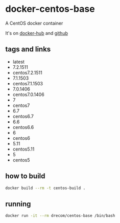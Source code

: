 # docker-centos-base


A CentOS docker container

It's on [docker-hub](https://hub.docker.com/r/drecom/centos-base/) and [github](https://github.com/gendre/docker-centos-base/)

## tags and links

 * latest
 * 7.2.1511
 * centos7.2.1511
 * 7.1.1503
 * centos7.1.1503
 * 7.0.1406
 * centos7.0.1406
 * 7
 * centos7
 * 6.7
 * centos6.7
 * 6.6
 * centos6.6
 * 6
 * centos6
 * 5.11
 * centos5.11
 * 5
 * centos5

## how to build

```sh
docker build --rm -t centos-build .
```

## running

```sh
docker run -it --rm drecom/centos-base /bin/bash
```
